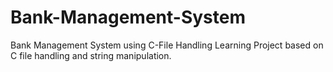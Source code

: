 # Bank-Management-System
Bank Management System using C-File Handling
Learning Project based on C file handling and string manipulation.
